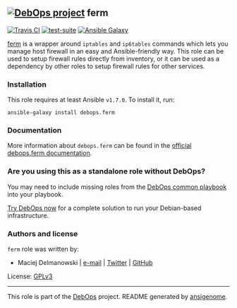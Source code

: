 ## [![DebOps project](http://debops.org/images/debops-small.png)](http://debops.org) ferm

[![Travis CI](http://img.shields.io/travis/debops/ansible-ferm.svg?style=flat)](http://travis-ci.org/debops/ansible-ferm) [![test-suite](http://img.shields.io/badge/test--suite-ansible--ferm-blue.svg?style=flat)](https://github.com/debops/test-suite/tree/master/ansible-ferm/)  [![Ansible Galaxy](http://img.shields.io/badge/galaxy-debops.ferm-660198.svg?style=flat)](https://galaxy.ansible.com/list#/roles/1565)

[ferm](http://ferm.foo-projects.org/) is a wrapper around `iptables` and
`ip6tables` commands which lets you manage host firewall in an easy and
Ansible-friendly way. This role can be used to setup firewall rules
directly from inventory, or it can be used as a dependency by other roles
to setup firewall rules for other services.

### Installation

This role requires at least Ansible `v1.7.0`. To install it, run:

    ansible-galaxy install debops.ferm

### Documentation

More information about `debops.ferm` can be found in the
[official debops.ferm documentation](http://docs.debops.org/en/latest/ansible/roles/debops.ferm.html).



### Are you using this as a standalone role without DebOps?

You may need to include missing roles from the [DebOps common
playbook](https://github.com/debops/debops-playbooks/blob/master/playbooks/common.yml)
into your playbook.

[Try DebOps now](https://github.com/debops/debops) for a complete solution to run your Debian-based infrastructure.





### Authors and license

`ferm` role was written by:
- Maciej Delmanowski | [e-mail](mailto:drybjed@gmail.com) | [Twitter](https://twitter.com/drybjed) | [GitHub](https://github.com/drybjed)

License: [GPLv3](https://tldrlegal.com/license/gnu-general-public-license-v3-%28gpl-3%29)

***

This role is part of the [DebOps](http://debops.org/) project. README generated by [ansigenome](https://github.com/nickjj/ansigenome/).
